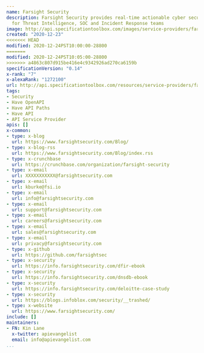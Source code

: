 ```yaml
---
name: Farsight Security
description: Farsight Security provides real-time actionable cyber security data solutions
  for Threat Intelligence, SOC and Incident Response teams
image: http://api.specificationtoolbox.com/images/service-providers/farsight-security.jpg
created: "2020-12-23"
<<<<<<< HEAD
modified: 2020-12-24PST10:00:00-28800
=======
modified: 2020-12-24PST10:05:00-28800
>>>>>>> a4863c807d915be416e4c9342926ad270ca6159b
specificationVersion: "0.14"
x-rank: "7"
x-alexaRank: "1272100"
url: http://api.specificationtoolbox.com/resources/service-providers/farsight-security/
tags:
- Security
- Have OpenAPI
- Have API Paths
- Have API
- API Service Provider
apis: []
x-common:
- type: x-blog
  url: https://www.farsightsecurity.com/Blog/
- type: x-blog-rss
  url: https://www.farsightsecurity.com/Blog/index.rss
- type: x-crunchbase
  url: https://crunchbase.com/organization/farsight-security
- type: x-email
  url: XXXXXXXXXXX@farsightsecurity.com
- type: x-email
  url: kburke@fsi.io
- type: x-email
  url: info@farsightsecurity.com
- type: x-email
  url: support@farsightsecurity.com
- type: x-email
  url: careers@farsightsecurity.com
- type: x-email
  url: sales@farsightsecurity.com
- type: x-email
  url: privacy@farsightsecurity.com
- type: x-github
  url: https://github.com/farsightsec
- type: x-security
  url: https://info.farsightsecurity.com/dfir-ebook
- type: x-security
  url: https://info.farsightsecurity.com/dnsdb-ebook
- type: x-security
  url: https://info.farsightsecurity.com/deloitte-case-study
- type: x-security
  url: https://blogs.infoblox.com/security/__trashed/
- type: x-website
  url: https://www.farsightsecurity.com/
include: []
maintainers:
- FN: Kin Lane
  x-twitter: apievangelist
  email: info@apievangelist.com
...
```

